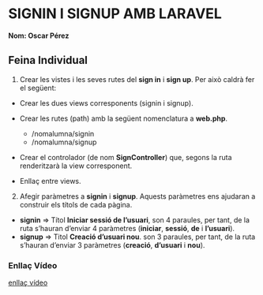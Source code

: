 # SIGNIN I SIGNUP AMB LARAVEL
**Nom: Oscar Pérez**

## Feina Individual

1. Crear les vistes i les seves rutes del **sign in** i **sign up**. Per això caldrà fer el següent:

  - Crear les dues views corresponents (signin i signup).
  - Crear les rutes (path) amb la següent nomenclatura a **web.php**.

    - /nomalumna/signin
    - /nomalumna/signup

  - Crear el controlador (de nom **SignController**) que, segons la ruta renderitzarà la view corresponent.
  - Enllaç entre views.

2. Afegir paràmetres a **signin** i **signup**. Aquests paràmetres ens ajudaran a construir els títols de cada pàgina. 

  - **signin** => Títol **Iniciar sessió de l’usuari**, son 4 paraules, per tant, de la ruta s’hauran d’enviar 4 paràmetres (**iniciar**, **sessió**, **de** i **l’usuari**).
  - **signup** => Titol **Creació d’usuari nou**. son 3 paraules, per tant, de la ruta s’hauran d’enviar 3 paràmetres (**creació**, **d’usuari** i **nou**).

### Enllaç Vídeo

[enllaç vídeo](https://drive.google.com/file/d/1Yz9_lQwTwiXtK40Hs62lP5mSiPauA_BI/view?usp=sharing)